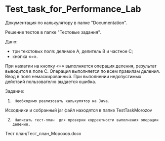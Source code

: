 # Test_task_for_Performance_Lab

Документация по калькулятору в папке "Documentation".

Решение тестов в папке "Тестовые задания".

Дано:
- три текстовых поля: делимое А, делитель В и частное С;
- кнопка «=».
 
При нажатии на кнопку «=» выполняется операция деления, результат выводится в поле С.  Операция выполняется по всем правилам деления. Ввод в поля немаскированный.
При выполнении недопустимых действий пользователю выдается ошибка.
 
Задание:
1)      Необходимо реализовать калькулятор на Java. 
Исходники и собранный jar файл находятся в папке  TestTaskMorozov

2)      Написать тест-план  для проверки корректности выполнения операции деления.
Тест план/Тест_план_Морозов.docx